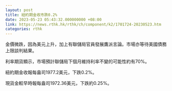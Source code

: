 ```yaml
---
layout: post
title: 紐約期金收市跌0.2%
date: 2023-05-23 05:43:32.000000000 +08:00
link: https://news.rthk.hk/rthk/ch/component/k2/1701724-20230523.htm
categories: rthk
---
```


金價微跌，因為美元上升，加上有聯儲局官員發展鷹派言論。市場亦等待美國債務上限談判結果。

利率期貨顯示，市場預計聯儲局下個月維持利率不變的可能性約有70%。

紐約期金收報每盎司1977.2美元，下跌0.2%。

現貨金較早時報每盎司1972.36美元，下跌約0.25%。
